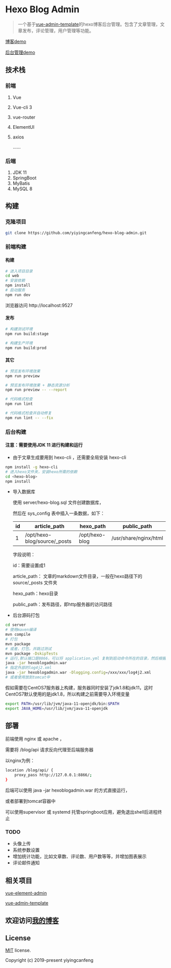 # Hexo Blog Admin

> 一个基于[vue-admin-template](https://github.com/PanJiaChen/electron-vue-admin)的hexo博客后台管理。包含了文章管理，文章发布，评论管理，用户管理等功能。

[博客demo](http://118.25.83.223)

[后台管理demo](http://118.25.83.223/admin)

## 技术栈

### 前端

1. Vue

2. Vue-cli 3

3. vue-router

4. ElementUI

5. axios

   ......

### 后端

1. JDK 11
2. SpringBoot
3. MyBatis
4. MySQL 8

## 构建

### 克隆项目

```bash
git clone https://github.com/yiyingcanfeng/hexo-blog-admin.git
```

### 前端构建

#### 构建

```bash
# 进入项目目录
cd web
# 安装依赖
npm install 
# 启动服务
npm run dev
```

浏览器访问 http://localhost:9527

#### 发布

```bash
# 构建测试环境
npm run build:stage

# 构建生产环境
npm run build:prod
```

#### 其它

```bash
# 预览发布环境效果
npm run preview

# 预览发布环境效果 + 静态资源分析
npm run preview -- --report

# 代码格式检查
npm run lint

# 代码格式检查并自动修复
npm run lint -- --fix
```



### 后台构建

#### 注意：需要使用JDK 11 进行构建和运行

- 由于文章生成要用到 hexo-cli ，还需要全局安装 hexo-cli 
```bash
npm install -g hexo-cli
# 进入hexo文件夹，安装hexo所需的依赖
cd <hexo-blog>
npm install
```
- 导入数据库

  使用 server/hexo-blog.sql 文件创建数据库，

  然后在 sys_config 表中插入一条数据，如下：

  | id   | article_path                 | hexo_path      | public_path           |
  | ---- | ---------------------------- | -------------- | --------------------- |
  | 1    | /opt/hexo-blog/source/_posts | /opt/hexo-blog | /usr/share/nginx/html |

  字段说明：

  id：需要设置成1  

  article_path：  文章的markdown文件目录，一般在hexo路径下的 source/_posts 文件夹

  hexo_path：hexo目录  

  public_path：发布路径，即http服务器的访问路径  

- 后台源码打包
```bash
cd server
# 使用maven编译
mvn compile
# 打包
mvn package
# 或者，打包，并跳过测试
mvn package -DskipTests
# 运行,默认端口是8866，可以将 application.yml 复制到启动命令所在的目录，然后根据自己的需要修改配置
java -jar hexoblogadmin.war
# 指定外部的log4j2.xml
java -jar hexoblogadmin.war -Dlogging.config=/xxx/xxx/log4j2.xml
# 或者使用放到tomcat中
```

假如需要在CentOS7服务器上构建，服务器同时安装了jdk1.8和jdk11，这时CentOS7默认使用的是jdk1.8，所以构建之前需要导入环境变量

```bash
export PATH=/usr/lib/jvm/java-11-openjdk/bin:$PATH
export JAVA_HOME=/usr/lib/jvm/java-11-openjdk
```



## 部署

前端使用 nginx 或 apache ，

需要将 /blog/api 请求反向代理至后端服务器

以nginx为例：

```bash
location /blog/api/ {
	proxy_pass http://127.0.0.1:8866/;
}
```

后端可以使用 java -jar hexoblogadmin.war 的方式直接运行，

或者部署到tomcat容器中

可以使用supervisor 或 systemd 托管springboot应用，避免退出shell后进程终止

### TODO

- 头像上传
- 系统参数设置
- 增加统计功能，比如文章数、评论数、用户数等等，并增加图表展示
- 评论邮件通知

## 相关项目
[vue-element-admin](https://github.com/PanJiaChen/vue-element-admin)

[vue-admin-template](https://github.com/PanJiaChen/electron-vue-admin)


## 欢迎访问[我的博客](https://www.movefeng.com)

## License

[MIT](https://github.com/yiyingcanfeng/hexo-blog-admin/blob/master/LICENSE) license.

Copyright (c) 2019-present yiyingcanfeng
